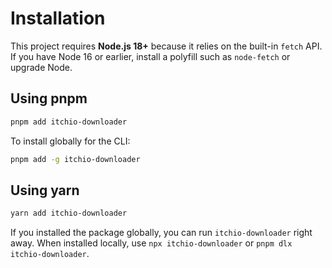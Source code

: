 # Installation

This project requires **Node.js 18+** because it relies on the built-in `fetch` API. If you have Node 16 or earlier, install a polyfill such as `node-fetch` or upgrade Node.

## Using pnpm

```bash
pnpm add itchio-downloader
```

To install globally for the CLI:

```bash
pnpm add -g itchio-downloader
```

## Using yarn

```bash
yarn add itchio-downloader
```

If you installed the package globally, you can run `itchio-downloader` right away. When installed locally, use `npx itchio-downloader` or `pnpm dlx itchio-downloader`.

